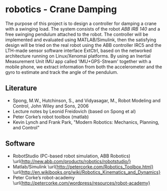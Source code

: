 # robotics - Crane Damping
The purpose of this project is to design a controller for damping a crane with a swinging load. The system
consists of the robot *ABB IRB 140* and a free swinging pendulum attached to the robot. The controller
will be implemented and evaluated using MATLAB/Simulink, then the satisfying design will be tried on
the real robot using the ABB controller IRC5 and the LTH-made sensor software interface ExtCtrl, based
on the networked architecture running on Linux/Xenomai platforms. By using an Inertial Measurement
Unit IMU app called 'IMU+GPS-Stream' together with a mobile phone, we extract information from both
the accelerometer and the gyro to estimate and track the angle of the pendulum.

## Literature
- Spong, M.W., Hutchinson, S., and Vidyasagar, M., Robot Modeling and Control, John Wiley and Sons, 2006
- Lecture notes by Leonid Freidovich (based on Spong et al)
- Peter Corke’s robot toolbox (matlab)
- Kevin Lynch and Frank Park, "Modern Robotics: Mechanics, Planning, and Control"  


## Software
- RobotStudio (PC-based robot simulation, ABB Robotics) \url{http://new.abb.com/products/robotics/robotstudio/}
- Matlab/Simulink \url{http://petercorke.com/Robotics_Toolbox.html} <br>
\url{http://en.wikibooks.org/wiki/Robotics_Kinematics_and_Dynamics}
- Peter Corke’s robot-academy \url{http://petercorke.com/wordpress/resources/robot-academy}
